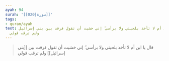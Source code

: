 ```yaml
---
ayah: 94
surah: '[[020|سورة]]'
tags:
- quran/ayah
text: قال يا ابن أم لا تأخذ بلحيتي ولا برأسي ۖ إني خشيت أن تقول فرقت بين بني إسرائيل
  ولم ترقب قولي
---
```

> قال يا ابن أم لا تأخذ بلحيتي ولا برأسي ۖ إني خشيت أن تقول فرقت بين [[بني إسرائيل]] ولم ترقب قولي
